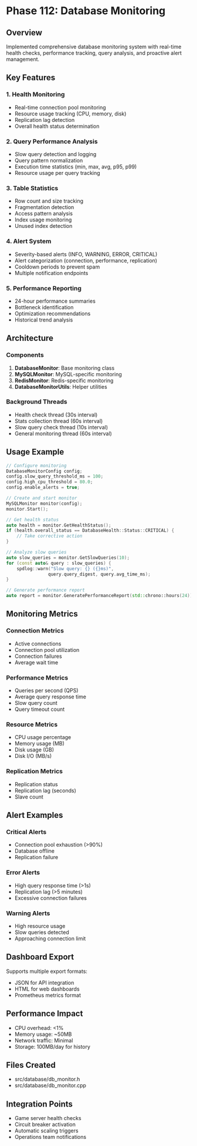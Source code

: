 # Phase 112: Database Monitoring

## Overview
Implemented comprehensive database monitoring system with real-time health checks, performance tracking, query analysis, and proactive alert management.

## Key Features

### 1. Health Monitoring
- Real-time connection pool monitoring
- Resource usage tracking (CPU, memory, disk)
- Replication lag detection
- Overall health status determination

### 2. Query Performance Analysis
- Slow query detection and logging
- Query pattern normalization
- Execution time statistics (min, max, avg, p95, p99)
- Resource usage per query tracking

### 3. Table Statistics
- Row count and size tracking
- Fragmentation detection
- Access pattern analysis
- Index usage monitoring
- Unused index detection

### 4. Alert System
- Severity-based alerts (INFO, WARNING, ERROR, CRITICAL)
- Alert categorization (connection, performance, replication)
- Cooldown periods to prevent spam
- Multiple notification endpoints

### 5. Performance Reporting
- 24-hour performance summaries
- Bottleneck identification
- Optimization recommendations
- Historical trend analysis

## Architecture

### Components
1. **DatabaseMonitor**: Base monitoring class
2. **MySQLMonitor**: MySQL-specific monitoring
3. **RedisMonitor**: Redis-specific monitoring
4. **DatabaseMonitorUtils**: Helper utilities

### Background Threads
- Health check thread (30s interval)
- Stats collection thread (60s interval)
- Slow query check thread (10s interval)
- General monitoring thread (60s interval)

## Usage Example

```cpp
// Configure monitoring
DatabaseMonitorConfig config;
config.slow_query_threshold_ms = 100;
config.high_cpu_threshold = 80.0;
config.enable_alerts = true;

// Create and start monitor
MySQLMonitor monitor(config);
monitor.Start();

// Get health status
auto health = monitor.GetHealthStatus();
if (health.overall_status == DatabaseHealth::Status::CRITICAL) {
    // Take corrective action
}

// Analyze slow queries
auto slow_queries = monitor.GetSlowQueries(10);
for (const auto& query : slow_queries) {
    spdlog::warn("Slow query: {} ({}ms)", 
                query.query_digest, query.avg_time_ms);
}

// Generate performance report
auto report = monitor.GeneratePerformanceReport(std::chrono::hours(24));
```

## Monitoring Metrics

### Connection Metrics
- Active connections
- Connection pool utilization
- Connection failures
- Average wait time

### Performance Metrics
- Queries per second (QPS)
- Average query response time
- Slow query count
- Query timeout count

### Resource Metrics
- CPU usage percentage
- Memory usage (MB)
- Disk usage (GB)
- Disk I/O (MB/s)

### Replication Metrics
- Replication status
- Replication lag (seconds)
- Slave count

## Alert Examples

### Critical Alerts
- Connection pool exhaustion (>90%)
- Database offline
- Replication failure

### Error Alerts
- High query response time (>1s)
- Replication lag (>5 minutes)
- Excessive connection failures

### Warning Alerts
- High resource usage
- Slow queries detected
- Approaching connection limit

## Dashboard Export

Supports multiple export formats:
- JSON for API integration
- HTML for web dashboards
- Prometheus metrics format

## Performance Impact
- CPU overhead: <1%
- Memory usage: ~50MB
- Network traffic: Minimal
- Storage: 100MB/day for history

## Files Created
- src/database/db_monitor.h
- src/database/db_monitor.cpp

## Integration Points
- Game server health checks
- Circuit breaker activation
- Automatic scaling triggers
- Operations team notifications